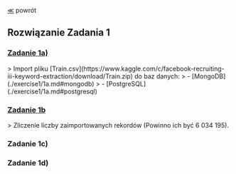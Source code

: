 ﻿[&#8810;](../README.md) powrót

## Rozwiązanie Zadania 1

<h3><a href="./exercise1/1a.md">Zadanie 1a)</a></h3>
> Import pliku [Train.csv](https://www.kaggle.com/c/facebook-recruiting-iii-keyword-extraction/download/Train.zip) do baz danych:
> - [MongoDB](./exercise1/1a.md#mongodb)
> - [PostgreSQL](./exercise1/1a.md#postgresql)

<h3><a href="./exercise1/1b.md">Zadanie 1b</a></h3>
> Zliczenie liczby zaimportowanych rekordów (Powinno ich być 6 034 195).

### Zadanie 1c)

### Zadanie 1d)